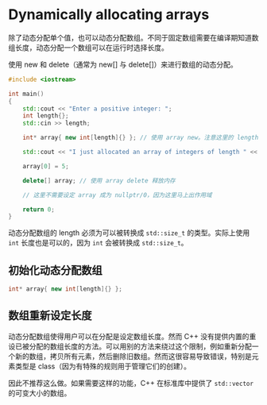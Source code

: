 # Dynamically allocating arrays

除了动态分配单个值，也可以动态分配数组。不同于固定数组需要在编译期知道数组长度，动态分配一个数组可以在运行时选择长度。

使用 new 和 delete（通常为 new[] 与 delete[]）来进行数组的动态分配。

```cpp
#include <iostream>

int main()
{
    std::cout << "Enter a positive integer: ";
    int length{};
    std::cin >> length;

    int* array{ new int[length]{} }; // 使用 array new。注意这里的 length 不再需要是常量！

    std::cout << "I just allocated an array of integers of length " << length << '\n';

    array[0] = 5;

    delete[] array; // 使用 array delete 释放内存

    // 这里不需要设定 array 成为 nullptr/0，因为这里马上出作用域

    return 0;
}
```

动态分配数组的 length 必须为可以被转换成 `std::size_t` 的类型。实际上使用 `int` 长度也是可以的，因为 `int` 会被转换成 `std::size_t`。

## 初始化动态分配数组

```cpp
int* array{ new int[length]{} };
```

## 数组重新设定长度

动态分配数组使得用户可以在分配是设定数组长度。然而 C++ 没有提供内置的重设已被分配的数组长度的方法。可以用别的方法来绕过这个限制，例如重新分配一个新的数组，拷贝所有元素，然后删除旧数组。然而这很容易导致错误，特别是元素类型是 class（因为有特殊的规则用于管理它们的创建）。

因此不推荐这么做。如果需要这样的功能，C++ 在标准库中提供了 `std::vector` 的可变大小的数组。
